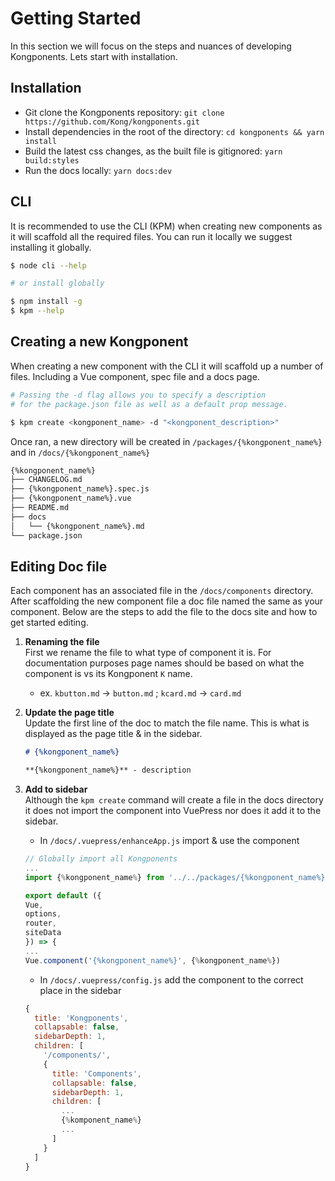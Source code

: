 # Getting Started

In this section we will focus on the steps and nuances of developing Kongponents. Lets start with installation.

## Installation

- Git clone the Kongponents repository: `git clone https://github.com/Kong/kongponents.git`
- Install dependencies in the root of the directory: `cd kongponents && yarn install`
- Build the latest css changes, as the built file is gitignored: `yarn build:styles`
- Run the docs locally: `yarn docs:dev`

## CLI

It is recommended to use the CLI (KPM) when creating new components as it will scaffold all the required files. You can run it locally we suggest installing it globally.

```bash
$ node cli --help

# or install globally

$ npm install -g
$ kpm --help
```

## Creating a new Kongponent

When creating a new component with the CLI it will scaffold up a number of files. Including a Vue component, spec file and a docs page.

```bash
# Passing the -d flag allows you to specify a description
# for the package.json file as well as a default prop message.

$ kpm create <kongponent_name> -d "<kongponent_description>"
```

Once ran, a new directory will be created in `/packages/{%kongponent_name%}` and in `/docs/{%kongponent_name%}`

```bash
{%kongponent_name%}
├── CHANGELOG.md
├── {%kongponent_name%}.spec.js
├── {%kongponent_name%}.vue
├── README.md
├── docs
│   └── {%kongponent_name%}.md
└── package.json
```

## Editing Doc file

Each component has an associated file in the `/docs/components` directory. After scaffolding the new component file a doc file named the same as your component. Below are the steps to add the file to the docs site and how to get started editing.

1) **Renaming the file**  
First we rename the file to what type of component it is. For documentation purposes page names should be based on what the component is vs its Kongponent `K` name.
    - ex. `kbutton.md` &rarr; `button.md` ; `kcard.md` &rarr; `card.md`

1) **Update the page title**  
Update the first line of the doc to match the file name. This is what is displayed as the page title & in the sidebar.  

    ```md
    # {%kongponent_name%}

    **{%kongponent_name%}** - description
    ```  

1) **Add to sidebar**  
Although the `kpm create` command will create a file in the docs directory it does not import the component into VuePress nor does it add it to the sidebar.

    - In `/docs/.vuepress/enhanceApp.js` import & use the component

    ```js
    // Globally import all Kongponents
    ...
    import {%kongponent_name%} from '../../packages/{%kongponent_name%}'

    export default ({
    Vue,
    options,
    router,
    siteData
    }) => {
    ...
    Vue.component('{%kongponent_name%}', {%kongponent_name%})
    ```

    - In `/docs/.vuepress/config.js` add the component to the correct place in the sidebar

    ```js
    {
      title: 'Kongponents',
      collapsable: false,
      sidebarDepth: 1,
      children: [
        '/components/',
        {
          title: 'Components',
          collapsable: false,
          sidebarDepth: 1,
          children: [
            ...
            {%komponent_name%}
            ...
          ]
        }
      ]
    }
    ```
